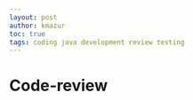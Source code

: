 ```yaml
---
layout: post
author: kmazur
toc: true
tags: coding java development review testing
---
```


# Code-review

